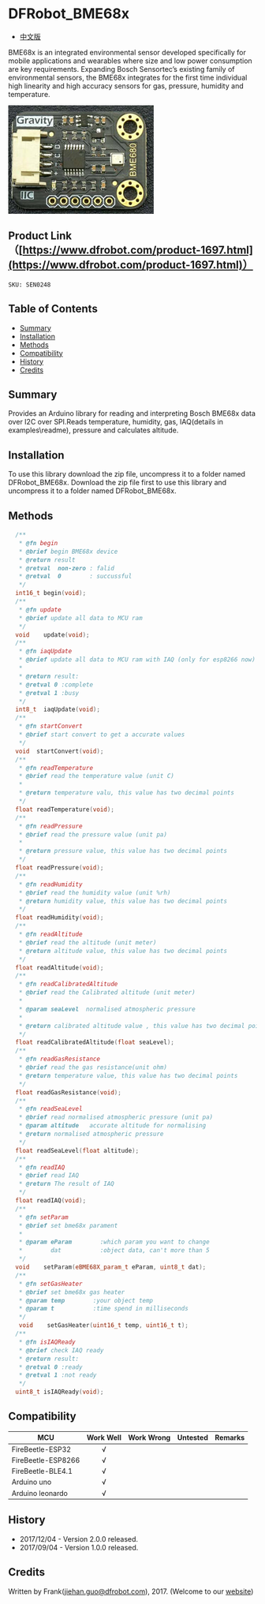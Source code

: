 # DFRobot_BME68x

* [中文版](./README_CN.md)

BME68x is an integrated environmental sensor developed specifically for mobile applications and wearables 
where size and low power consumption are key requirements. Expanding Bosch Sensortec’s existing family of environmental sensors, 
the BME68x integrates for the first time individual high linearity and high accuracy sensors for gas, pressure, humidity and temperature.

![产品效果图](./resources/images/SEN0248.png) 



## Product Link（[https://www.dfrobot.com/product-1697.html](https://www.dfrobot.com/product-1697.html)）
    SKU: SEN0248
    

## Table of Contents

* [Summary](#summary)
* [Installation](#installation)
* [Methods](#methods)
* [Compatibility](#compatibility)
* [History](#history)
* [Credits](#credits)

## Summary
Provides an Arduino library for reading and interpreting Bosch BME68x data over I2C over SPI.Reads temperature, humidity, gas, IAQ(details in examples\readme), pressure and calculates altitude.


## Installation

To use this library download the zip file, uncompress it to a folder named DFRobot_BME68x. 
Download the zip file first to use this library and uncompress it to a folder named DFRobot_BME68x. 

## Methods

```C++
  /**
   * @fn begin
   * @brief begin BME68x device
   * @return result
   * @retval  non-zero : falid
   * @retval  0        : succussful
   */
  int16_t begin(void);
  /**
   * @fn update
   * @brief update all data to MCU ram
   */
  void    update(void);
  /**
   * @fn iaqUpdate
   * @brief update all data to MCU ram with IAQ (only for esp8266 now)
   *
   * @return result:
   * @retval 0 :complete
   * @retval 1 :busy
   */
  int8_t  iaqUpdate(void);
  /**
   * @fn startConvert
   * @brief start convert to get a accurate values
   */
  void  startConvert(void);
  /**
   * @fn readTemperature
   * @brief read the temperature value (unit C)
   *
   * @return temperature valu, this value has two decimal points
   */
  float readTemperature(void);
  /**
   * @fn readPressure
   * @brief read the pressure value (unit pa)
   *
   * @return pressure value, this value has two decimal points
   */
  float readPressure(void);
  /**
   * @fn readHumidity
   * @brief read the humidity value (unit %rh)
   * @return humidity value, this value has two decimal points
   */
  float readHumidity(void);
  /**
   * @fn readAltitude
   * @brief read the altitude (unit meter)
   * @return altitude value, this value has two decimal points
   */
  float readAltitude(void);
  /**
   * @fn readCalibratedAltitude
   * @brief read the Calibrated altitude (unit meter)
   *
   * @param seaLevel  normalised atmospheric pressure
   *
   * @return calibrated altitude value , this value has two decimal points
   */
  float readCalibratedAltitude(float seaLevel);
  /**
   * @fn readGasResistance
   * @brief read the gas resistance(unit ohm)
   * @return temperature value, this value has two decimal points
   */
  float readGasResistance(void);
  /**
   * @fn readSeaLevel
   * @brief read normalised atmospheric pressure (unit pa)
   * @param altitude   accurate altitude for normalising
   * @return normalised atmospheric pressure
   */
  float readSeaLevel(float altitude);
  /**
   * @fn readIAQ
   * @brief read IAQ
   * @return The result of IAQ
   */
  float readIAQ(void);
  /**
   * @fn setParam
   * @brief set bme68x parament
   *
   * @param eParam        :which param you want to change
   *        dat           :object data, can't more than 5
   */  
  void    setParam(eBME68X_param_t eParam, uint8_t dat);
  /**
   * @fn setGasHeater
   * @brief set bme68x gas heater
   * @param temp        :your object temp
   * @param t           :time spend in milliseconds
   */
   void    setGasHeater(uint16_t temp, uint16_t t);
  /**
   * @fn isIAQReady
   * @brief check IAQ ready
   * @return result:
   * @retval 0 :ready
   * @retval 1 :not ready
   */
  uint8_t isIAQReady(void);

```

## Compatibility

MCU                | Work Well | Work Wrong | Untested  | Remarks
------------------ | :----------: | :----------: | :---------: | -----
FireBeetle-ESP32  |      √       |             |            | 
FireBeetle-ESP8266  |      √       |             |            | 
FireBeetle-BLE4.1 |       √      |             |            | 
Arduino uno |       √      |             |            | 
Arduino leonardo |      √       |             |            | 

## History

- 2017/12/04 - Version 2.0.0 released.
- 2017/09/04 - Version 1.0.0 released.

## Credits

Written by Frank(jiehan.guo@dfrobot.com), 2017. (Welcome to our [website](https://www.dfrobot.com/))
